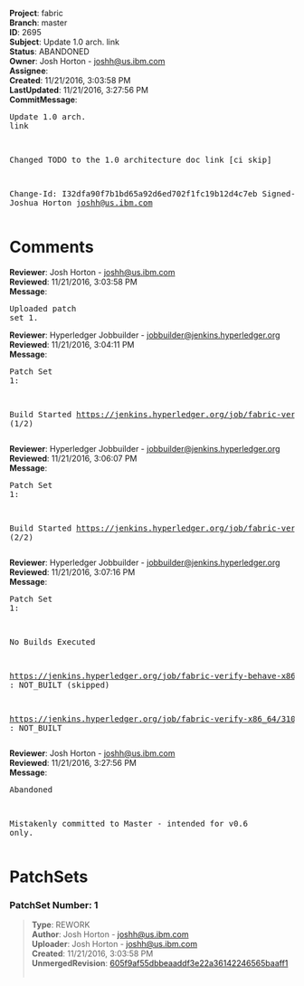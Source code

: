 <strong>Project</strong>: fabric<br><strong>Branch</strong>: master<br><strong>ID</strong>: 2695<br><strong>Subject</strong>: Update 1.0 arch. link<br><strong>Status</strong>: ABANDONED<br><strong>Owner</strong>: Josh Horton - joshh@us.ibm.com<br><strong>Assignee</strong>:<br><strong>Created</strong>: 11/21/2016, 3:03:58 PM<br><strong>LastUpdated</strong>: 11/21/2016, 3:27:56 PM<br><strong>CommitMessage</strong>:<br><pre>Update 1.0 arch. link

Changed TODO to the 1.0 architecture doc link
[ci skip]

Change-Id: I32dfa90f7b1bd65a92d6ed702f1fc19b12d4c7eb
Signed-off-by: Joshua Horton <joshh@us.ibm.com>
</pre><h1>Comments</h1><strong>Reviewer</strong>: Josh Horton - joshh@us.ibm.com<br><strong>Reviewed</strong>: 11/21/2016, 3:03:58 PM<br><strong>Message</strong>: <pre>Uploaded patch set 1.</pre><strong>Reviewer</strong>: Hyperledger Jobbuilder - jobbuilder@jenkins.hyperledger.org<br><strong>Reviewed</strong>: 11/21/2016, 3:04:11 PM<br><strong>Message</strong>: <pre>Patch Set 1:

Build Started https://jenkins.hyperledger.org/job/fabric-verify-behave-x86_64/1946/ (1/2)</pre><strong>Reviewer</strong>: Hyperledger Jobbuilder - jobbuilder@jenkins.hyperledger.org<br><strong>Reviewed</strong>: 11/21/2016, 3:06:07 PM<br><strong>Message</strong>: <pre>Patch Set 1:

Build Started https://jenkins.hyperledger.org/job/fabric-verify-x86_64/3108/ (2/2)</pre><strong>Reviewer</strong>: Hyperledger Jobbuilder - jobbuilder@jenkins.hyperledger.org<br><strong>Reviewed</strong>: 11/21/2016, 3:07:16 PM<br><strong>Message</strong>: <pre>Patch Set 1:

No Builds Executed 

https://jenkins.hyperledger.org/job/fabric-verify-behave-x86_64/1946/ : NOT_BUILT (skipped)

https://jenkins.hyperledger.org/job/fabric-verify-x86_64/3108/ : NOT_BUILT</pre><strong>Reviewer</strong>: Josh Horton - joshh@us.ibm.com<br><strong>Reviewed</strong>: 11/21/2016, 3:27:56 PM<br><strong>Message</strong>: <pre>Abandoned

Mistakenly committed to Master - intended for v0.6 only.</pre><h1>PatchSets</h1><h3>PatchSet Number: 1</h3><blockquote><strong>Type</strong>: REWORK<br><strong>Author</strong>: Josh Horton - joshh@us.ibm.com<br><strong>Uploader</strong>: Josh Horton - joshh@us.ibm.com<br><strong>Created</strong>: 11/21/2016, 3:03:58 PM<br><strong>UnmergedRevision</strong>: [605f9af55dbbeaaddf3e22a36142246565baaff1](https://github.com/hyperledger-gerrit-archive/fabric/commit/605f9af55dbbeaaddf3e22a36142246565baaff1)<br><br></blockquote>